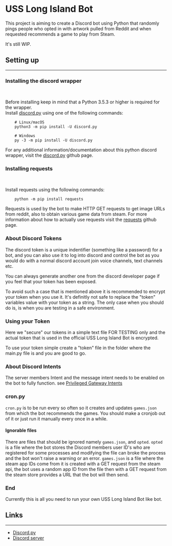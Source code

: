 # USS Long Island Bot
This project is aiming to create a Discord bot using Python that randomly pings people who opted in with artwork pulled from Reddit and when requested recommends a game to play from Steam.

It's still WIP.

## Setting up

---

### Installing the discord wrapper

<br>

Before installing keep in mind that a Python 3.5.3 or higher is required for the wrapper.<br>
Install [discord.py](https://github.com/Rapptz/discord.py) using one of the following commands:

        # Linux/macOS
        python3 -m pip install -U discord.py

        # Windows
        py -3 -m pip install -U discord.py

For any additional information/documentation about this python discord wrapper, visit the [discord.py](https://github.com/Rapptz/discord.py) github page.

### Installing requests

<br>

Install requests using the following commands:

        python -m pip install requests

Requests is used by the bot to make HTTP GET requests to get image URLs from reddit, 
also to obtain various game data from steam. For more information about how to 
actually use requests visit the [requests](https://github.com/psf/requests) github page.


### About Discord Tokens

The discord token is a unique indentifier (something like a password) for a bot, and you can also use it to log into discord and control the bot as you would do with a normal discord account join voice channels, text channels etc.

You can always generate another one from the discord developer page if you feel that your token has been exposed.

To avoid such a case that is mentioned above it is recommended to encrypt your token when you use it. It's definitly not safe to replace the "token" variables value with your token as a string. The only case when you should do is, is when you are testing in a safe environment.

### Using your Token

Here we "secure" our tokens in a simple text file FOR TESTING only and the actual token that is used in the official USS Long Island Bot is encrypted.

To use your token simple create a "token" file in the folder where the main.py file is and you are good to go.

### About Discord Intents

The server members Intent and the message intent needs to be enabled on the bot to fully function.
see [Privileged Gateway Intents](https://discordpy.readthedocs.io/en/latest/intents.html)

### cron.py

`cron.py` is to be run every so often so it creates and updates `games.json` from which the bot recommends the games. You should make a cronjob out of it or just run it manually every once in a while.

#### Ignorable files
There are files that should be ignored namely `games.json`, and `opted`.
`opted` is a file where the bot stores the Discord members user ID's who are 
registered for some processes and modifying the file can broke the process and the 
bot won't raise a warning or an error.
`games.json` is a file where the steam app IDs come from it is created with a GET request from the steam api, the bot uses a random app ID from the file then with a GET request from the steam store provides a URL that the bot will then send.

### End
Currently this is all you need to run your own USS Long Island Bot like bot.

## Links

---

- [Discord.py](https://github.com/Rapptz/discord.py)
- [Discord server](https://discord.gg/Bqj5UteMfy)
